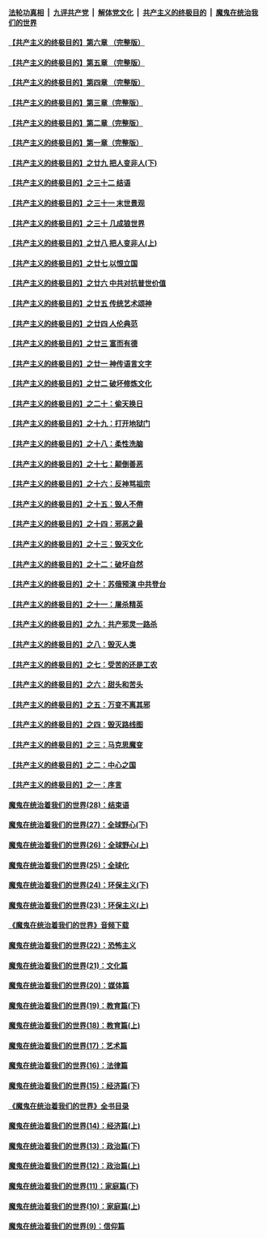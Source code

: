

####  [法轮功真相](../../../../basic/blob/master/README.md?t=07042131) &nbsp;|&nbsp; [九评共产党](../../../../9ping.md/blob/master/README.md?t=07042131) &nbsp;|&nbsp; [解体党文化](../../../../jtdwh.md/blob/master/README.md?t=07042131)  &nbsp;|&nbsp; [共产主义的终极目的](../../../../gczydzjmd.md/blob/master/README.md?t=07042131) &nbsp;|&nbsp; [魔鬼在统治我们的世界](../../../../mgztzwmdsj.md/blob/master/README.md?t=07042131) 

#### [【共产主义的终极目的】第六章 （完整版）](../pages/nsc422/n11428913.md?t=07042131) 

#### [【共产主义的终极目的】第五章 （完整版）](../pages/nsc422/n11428912.md?t=07042131) 

#### [【共产主义的终极目的】第四章 （完整版）](../pages/nsc422/n11428907.md?t=07042131) 

#### [【共产主义的终极目的】第三章（完整版）](../pages/nsc422/n11428848.md?t=07042131) 

#### [【共产主义的终极目的】第二章（完整版）](../pages/nsc422/n11428831.md?t=07042131) 

#### [【共产主义的终极目的】第一章（完整版）](../pages/nsc422/n11417651.md?t=07042131) 

#### [【共产主义的终极目的】之廿九 把人变非人(下)](../pages/nsc422/n11344140.md?t=07042131) 

#### [【共产主义的终极目的】之三十二 结语](../pages/nsc422/n11360535.md?t=07042131) 

#### [【共产主义的终极目的】之三十一 末世景观](../pages/nsc422/n11351129.md?t=07042131) 

#### [【共产主义的终极目的】之三十 几成狼世界](../pages/nsc422/n11348280.md?t=07042131) 

#### [【共产主义的终极目的】之廿八 把人变非人(上)](../pages/nsc422/n11340492.md?t=07042131) 

#### [【共产主义的终极目的】之廿七 以恨立国](../pages/nsc422/n11336944.md?t=07042131) 

#### [【共产主义的终极目的】之廿六 中共对抗普世价值](../pages/nsc422/n11324785.md?t=07042131) 

#### [【共产主义的终极目的】之廿五 传统艺术颂神](../pages/nsc422/n11296396.md?t=07042131) 

#### [【共产主义的终极目的】之廿四 人伦典范](../pages/nsc422/n11296397.md?t=07042131) 

#### [【共产主义的终极目的】之廿三 富而有德](../pages/nsc422/n11283598.md?t=07042131) 

#### [【共产主义的终极目的】之廿一 神传语言文字](../pages/nsc422/n11263265.md?t=07042131) 

#### [【共产主义的终极目的】之廿二 破坏修炼文化](../pages/nsc422/n11245728.md?t=07042131) 

#### [【共产主义的终极目的】之二十：偷天换日](../pages/nsc422/n11238846.md?t=07042131) 

#### [【共产主义的终极目的】之十九：打开地狱门](../pages/nsc422/n11206376.md?t=07042131) 

#### [【共产主义的终极目的】之十八：柔性洗脑](../pages/nsc422/n11199994.md?t=07042131) 

#### [【共产主义的终极目的】之十七：颠倒善恶](../pages/nsc422/n11179782.md?t=07042131) 

#### [【共产主义的终极目的】之十六：反神骂祖宗](../pages/nsc422/n11166798.md?t=07042131) 

#### [【共产主义的终极目的】之十五：毁人不倦](../pages/nsc422/n11166792.md?t=07042131) 

#### [【共产主义的终极目的】之十四：邪恶之最](../pages/nsc422/n11150249.md?t=07042131) 

#### [【共产主义的终极目的】之十三：毁灭文化](../pages/nsc422/n11135227.md?t=07042131) 

#### [【共产主义的终极目的】之十二：破坏自然](../pages/nsc422/n11135214.md?t=07042131) 

#### [【共产主义的终极目的】之十：苏俄预演 中共登台](../pages/nsc422/n11118424.md?t=07042131) 

#### [【共产主义的终极目的】之十一：屠杀精英](../pages/nsc422/n11118442.md?t=07042131) 

#### [【共产主义的终极目的】之九：共产邪灵一路杀](../pages/nsc422/n11114139.md?t=07042131) 

#### [【共产主义的终极目的】之八：毁灭人类](../pages/nsc422/n11108503.md?t=07042131) 

#### [【共产主义的终极目的】之七：受苦的还是工农](../pages/nsc422/n11101809.md?t=07042131) 

#### [【共产主义的终极目的】之六：甜头和苦头](../pages/nsc422/n11096971.md?t=07042131) 

#### [【共产主义的终极目的】之五：万变不离其邪](../pages/nsc422/n11091285.md?t=07042131) 

#### [【共产主义的终极目的】之四：毁灭路线图](../pages/nsc422/n11086284.md?t=07042131) 

#### [【共产主义的终极目的】之三：马克思魔变](../pages/nsc422/n11061941.md?t=07042131) 

#### [【共产主义的终极目的】之二：中心之国](../pages/nsc422/n11047728.md?t=07042131) 

#### [【共产主义的终极目的】之一：序言](../pages/nsc422/n11086077.md?t=07042131) 

#### [魔鬼在统治着我们的世界(28)：结束语](../pages/nsc422/n10936246.md?t=07042131) 

#### [魔鬼在统治着我们的世界(27)：全球野心(下)](../pages/nsc422/n10928319.md?t=07042131) 

#### [魔鬼在统治着我们的世界(26)：全球野心(上)](../pages/nsc422/n10900318.md?t=07042131) 

#### [魔鬼在统治着我们的世界(25)：全球化](../pages/nsc422/n10788205.md?t=07042131) 

#### [魔鬼在统治着我们的世界(24)：环保主义(下)](../pages/nsc422/n10695307.md?t=07042131) 

#### [魔鬼在统治着我们的世界(23)：环保主义(上)](../pages/nsc422/n10688613.md?t=07042131) 

#### [《魔鬼在统治着我们的世界》音频下载](../pages/nsc422/n10635553.md?t=07042131) 

#### [魔鬼在统治着我们的世界(22)：恐怖主义](../pages/nsc422/n10614727.md?t=07042131) 

#### [魔鬼在统治着我们的世界(21)：文化篇](../pages/nsc422/n10597706.md?t=07042131) 

#### [魔鬼在统治着我们的世界(20)：媒体篇](../pages/nsc422/n10586579.md?t=07042131) 

#### [魔鬼在统治着我们的世界(19)：教育篇(下)](../pages/nsc422/n10564808.md?t=07042131) 

#### [魔鬼在统治着我们的世界(18)：教育篇(上)](../pages/nsc422/n10526970.md?t=07042131) 

#### [魔鬼在统治着我们的世界(17)：艺术篇](../pages/nsc422/n10499093.md?t=07042131) 

#### [魔鬼在统治着我们的世界(16)：法律篇](../pages/nsc422/n10485969.md?t=07042131) 

#### [魔鬼在统治着我们的世界(15)：经济篇(下)](../pages/nsc422/n10469975.md?t=07042131) 

#### [《魔鬼在统治着我们的世界》全书目录](../pages/nsc422/n10464261.md?t=07042131) 

#### [魔鬼在统治着我们的世界(14)：经济篇(上)](../pages/nsc422/n10457370.md?t=07042131) 

#### [魔鬼在统治着我们的世界(13)：政治篇(下)](../pages/nsc422/n10448270.md?t=07042131) 

#### [魔鬼在统治着我们的世界(12)：政治篇(上)](../pages/nsc422/n10444576.md?t=07042131) 

#### [魔鬼在统治着我们的世界(11)：家庭篇(下)](../pages/nsc422/n10440961.md?t=07042131) 

#### [魔鬼在统治着我们的世界(10)：家庭篇(上)](../pages/nsc422/n10435448.md?t=07042131) 

#### [魔鬼在统治着我们的世界(9)：信仰篇](../pages/nsc422/n10432159.md?t=07042131) 

